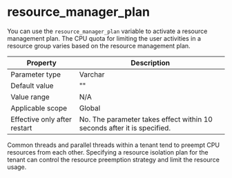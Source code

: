 resource_manager_plan
==========================================
<!-- # docslug#/oceanbase-database/oceanbase-database/V4.0.0/resource_manager_plan-1-2-3 -->
You can use the `resource_manager_plan` variable to activate a resource management plan. The CPU quota for limiting the user activities in a resource group varies based on the resource management plan.


| Property | Description |
|--------|---------------|
| Parameter type | Varchar |
| Default value | "" |
| Value range | N/A |
| Applicable scope | Global |
| Effective only after restart | No. The parameter takes effect within 10 seconds after it is specified. |



Common threads and parallel threads within a tenant tend to preempt CPU resources from each other. Specifying a resource isolation plan for the tenant can control the resource preemption strategy and limit the resource usage.
